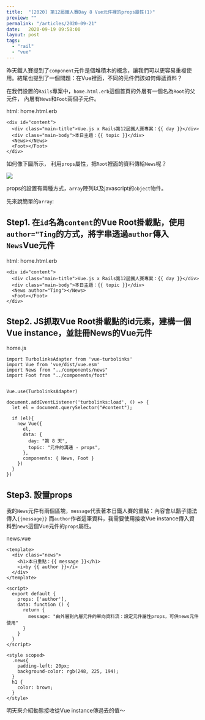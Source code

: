 ```yaml
---
title:  "[2020] 第12屆鐵人賽Day 8 Vue元件裡的props屬性(1)"
preview: ""
permalink: "/articles/2020-09-21"
date:   2020-09-19 09:58:00
layout: post
tags: 
  - "rail"
  - "vue"    
---
```


昨天鐵人賽提到了`component`元件是個堆積木的概念，讓我們可以更容易重複使用。結尾也提到了一個問題：在Vue裡面，不同的元件們該如何傳遞資料？
<!-- more -->

在我們設置的`Rails`專案中，`home.html.erb`這個首頁的外層有一個名為`Root`的父元件，
內層有`News`和`Foot`兩個子元件。

html: home.html.erb
```
<div id="content">
  <div class="main-title">Vue.js x Rails第12屆鐵人賽專案：{{ day }}</div>
  <div class="main-body">本日主題：{{ topic }}</div>
  <News></News>
  <Foot></Foot>
</div>
```

如何像下圖所示，
利用`props`屬性，把`Root`裡面的資料傳給`News`呢？

![](https://i.imgur.com/zezvqRT.png)

props的設置有兩種方式，`array`陣列以及javascript的`object`物件。

先來說簡單的`array`:

## Step1. 在`id`名為`content`的Vue Root掛載點，使用`author="Ting`的方式，將字串透過`author`傳入`News`Vue元件

html: home.html.erb
```
<div id="content">
  <div class="main-title">Vue.js x Rails第12屆鐵人賽專案：{{ day }}</div>
  <div class="main-body">本日主題：{{ topic }}</div>
  <News author="Ting"></News>
  <Foot></Foot>
</div>
```

## Step2. JS抓取Vue Root掛載點的id元素，建構一個Vue instance，並註冊News的Vue元件

home.js
```
import TurbolinksAdapter from 'vue-turbolinks'
import Vue from 'vue/dist/vue.esm'
import News from "../components/news"
import Foot from "../components/foot"


Vue.use(TurbolinksAdapter)

document.addEventListener('turbolinks:load', () => {
  let el = document.querySelector("#content");

  if (el){
    new Vue({
      el,
      data: {
        day: "第 8 天",
        topic: "元件的溝通 - props",
      },
      components: { News, Foot }
    })    
  }
})
```


## Step3. 設置props



我的`News`元件有兩個區塊，`message`代表著本日鐵人賽的重點：內容會以鬍子語法傳入`{{message}}`
而`author`作者這筆資料，我需要使用接收Vue instance傳入資料到`news`這個Vue元件的`props`屬性。


news.vue
```
<template>
  <div class="news">
    <h1>本日重點：{{ message }}</h1>
    <i>by {{ author }}</i>
  </div>
</template>

<script>
  export default { 
    props: ['author'],    
    data: function () {
      return {
        message: "由外層到內層元件的單向資料流：設定元件屬性props，可供news元件使用"
      }
    }
  }
</script>

<style scoped>
  .news{
    padding-left: 20px;
    background-color: rgb(248, 225, 194);
  }
  h1 {
    color: brown;
  }
</style>
```

明天來介紹動態接收從Vue instance傳過去的值～





